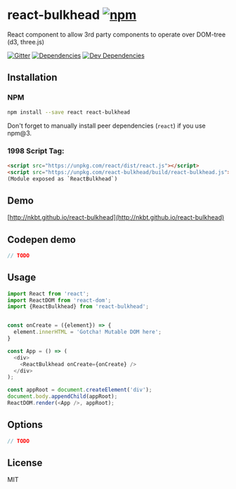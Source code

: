 # react-bulkhead [![npm](https://img.shields.io/npm/v/react-bulkhead.svg?style=flat-square)](https://www.npmjs.com/package/react-bulkhead)

React component to allow 3rd party components to operate over DOM-tree (d3, three.js)

[![Gitter](https://img.shields.io/gitter/room/nkbt/help.svg?style=flat-square)](https://gitter.im/nkbt/help)
[![Dependencies](https://img.shields.io/david/nkbt/react-bulkhead.svg?style=flat-square)](https://david-dm.org/nkbt/react-bulkhead)
[![Dev Dependencies](https://img.shields.io/david/dev/nkbt/react-bulkhead.svg?style=flat-square)](https://david-dm.org/nkbt/react-bulkhead#info=devDependencies)


## Installation


### NPM

```sh
npm install --save react react-bulkhead
```

Don't forget to manually install peer dependencies (`react`) if you use npm@3.


### 1998 Script Tag:

```html
<script src="https://unpkg.com/react/dist/react.js"></script>
<script src="https://unpkg.com/react-bulkhead/build/react-bulkhead.js"></script>
(Module exposed as `ReactBulkhead`)
```


## Demo

[http://nkbt.github.io/react-bulkhead](http://nkbt.github.io/react-bulkhead)

## Codepen demo

```js
// TODO
```

## Usage
```js
import React from 'react';
import ReactDOM from 'react-dom';
import {ReactBulkhead} from 'react-bulkhead';


const onCreate = ({element}) => {
  element.innerHTML = 'Gotcha! Mutable DOM here';
}

const App = () => (
  <div>
    <ReactBulkhead onCreate={onCreate} />
  </div>
);

const appRoot = document.createElement('div');
document.body.appendChild(appRoot);
ReactDOM.render(<App />, appRoot);
```


## Options

```js
// TODO
```

## License

MIT
